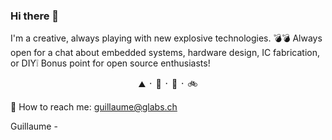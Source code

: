 ### Hi there 👋
I'm a creative, always playing with new explosive technologies. 💣💣
Always open for a chat about embedded systems, hardware design, IC fabrication, or DIY❕
Bonus point for open source enthusiasts!

<p align="center">
 ⛰   ᛫  🌱   ᛫  💬  ᛫  🚲  
</p>

📡 How to reach me: guillaume@glabs.ch

Guillaume -
